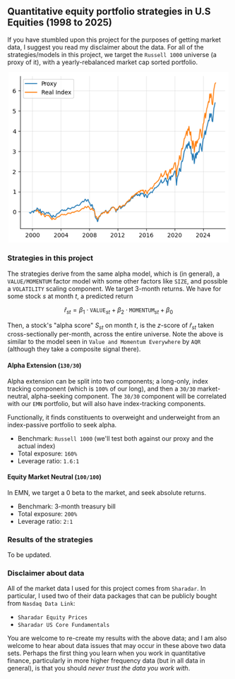 ## Quantitative equity portfolio strategies in U.S Equities (1998 to 2025)

If you have stumbled upon this project for the purposes of getting market data, I suggest you read my disclaimer about the data. For all of the strategies/models in this project, we target the `Russell 1000` universe (a proxy of it), with a yearly-rebalanced market cap sorted portfolio.

<center>
    <img width = 500px src='./readme_charts/proxy_ret.png'>
</center>

### Strategies in this project

The strategies derive from the same alpha model, which is (in general), a `VALUE/MOMENTUM` factor model with some other factors like `SIZE`, and possible a `VOLATILITY` scaling component. We target 3-month returns. We have for some stock $s$
at month $t$, a predicted return

$$ \hat{r}_{st} = \beta_1 \cdot \texttt{VALUE}_{st} + \beta_2 \cdot \texttt{MOMENTUM}_{st} + \beta_0$$

Then, a stock's "alpha score" $S_{st}$ on month $t$, is the $z$-score of $\hat{r}_{st}$ taken cross-sectionally per-month, across the entire universe. Note the above is similar to the model seen in `Value and Momentum Everywhere` by `AQR` (although they take a composite signal there).

#### Alpha Extension (`130/30`)

Alpha extension can be split into two components; a long-only, index tracking component (which is `100%` of our long), and then a `30/30` market-neutral, alpha-seeking component. The `30/30` component will be correlated with our `EMN` portfolio, but will also have index-tracking components.

Functionally, it finds constituents to overweight and underweight from an index-passive portfolio to seek alpha.

- Benchmark: `Russell 1000` (we'll test both against our proxy and the actual index)
- Total exposure: `160%`
- Leverage ratio: `1.6:1`

#### Equity Market Neutral (`100/100`)

In EMN, we target a 0 beta to the market, and seek absolute returns.

- Benchmark: 3-month treasury bill
- Total exposure: `200%`
- Leverage ratio: `2:1`

### Results of the strategies

To be updated.

### Disclaimer about data

All of the market data I used for this project comes from `Sharadar`. In particular, I used two of their data packages that can be publicly bought from `Nasdaq Data Link`:

- `Sharadar Equity Prices`
- `Sharadar US Core Fundamentals`

You are welcome to re-create my results with the above data; and I am also welcome to hear about data issues that may occur in these above two data sets. Perhaps the first thing you learn when you work in quantitative finance, particularly in more higher frequency data (but in all data in general), is that you should *never trust the data you work with*.